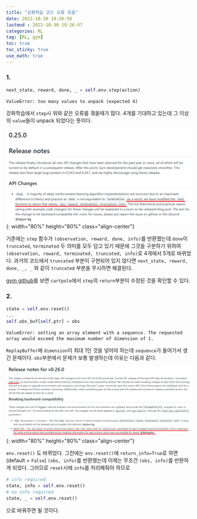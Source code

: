 ```yaml
---
title: "강화학습 코드 오류 모음"
date: 2022-10-30 19:26:50
lastmod : 2022-10-30 19:26:47
categories: RL
tag: [RL, gym]
toc: true
toc_sticky: true
use_math: true
---
```


### 1.

```python
next_state, reward, done, _ = self.env.step(action)
```

```
ValueError: too many values to unpack (expected 4)
```

강화학습에서 `step`시 위와 같은 오류를 겪을때가 많다. 4개를 기대하고 있는데 그 이상의 `value`들이 unpack 되었다는 뜻이다.

![gymlibrary_trunc](../../assets/images/rl/gymlibrary_trunc.png){: width="80%" height="80%" class="align-center"}

기존에는 `step` 함수가 `(observation, reward, done, info)`를 반환했는데 `done`이 `truncated`, `terminated` 두 의미를 모두 담고 있기 때문에 그것을 구분하기 위하여 `(observation, reward, terminated, truncated, info)`로 4개에서 5개로 바뀌었다. 과거의 코드에서 `truncated` 부분이 구현되어 있지 않다면 `next_state, reward, done, _, _` 와 같이 `truncated` 부분을 무시하면 해결된다.

[gym github](https://github.com/openai/gym/commit/907b1b20dd9ac0cba5803225059b9c6673702467#diff-86c2f21adb3a307a751fcee4c6bea1f14f9dfcb99fa3f3d9161167c1377e8ffaR189)를 보면 `cartpole`에서 `step`의 `return`부분이 수정된 것을 확인할 수 있다.

### 2.

```python
state = self.env.reset()
...
self.obs_buf[self.ptr] = obs
```

```
ValueError: setting an array element with a sequence. The requested array would exceed the maximum number of dimension of 1.
```

`ReplayBuffer`에 `dimension`이 최대 1인 것을 넣어야 하는데 `sequence`가 들어가서 생긴 문제이다. `obs`부분에서 문제가 보통 발생하는데 이유는 다음과 같다.

![gymlibrary_reset](../../assets/images/rl/gymlibrary_reset_info.png){: width="80%" height="80%" class="align-center"}

`env.reset()` 도 바뀌었다. 그전에는 `env.reset()`에 `return_info=True`로 하면(default = `False`) `(obs, info)`를 반환했는데 이제는 무조건 `(obs, info)`를 반환하게 되었다. 그러므로 `reset`시에 `info`를 처리해줘야 하므로

```python
# info required
state, info = self.env.reset()
# no info required
state, _ = self.env.reset()
```
으로 바꿔주면 될 것이다.
